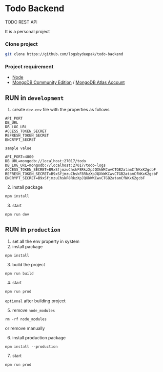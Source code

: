 # Todo Backend

TODO REST API

It is a personal project

### Clone project

```bash
git clone https://github.com/logsbydeepak/todo-backend
```

### Project requirement

- [Node](https://nodejs.org/)
- [MongoDB Community Edition](https://docs.mongodb.com/manual/administration/install-community/) / [MongoDB Atlas Account](https://www.mongodb.com/atlas/database)

## RUN in `development`

1. create `dev.env` file with the properties as follows

```
API_PORT
DB_URL
DB_LOG_URL
ACCESS_TOKEN_SECRET
REFRESH_TOKEN_SECRET
ENCRYPT_SECRET
```

`sample value`

```
API_PORT=4000
DB_URL=mongodb://localhost:27017/todo
DB_LOG_URL=mongodb://localhost:27017/todo-logs
ACCESS_TOKEN_SECRET=B9xSfjmzuChskF8RkzXpJQXkWKCwvCTGB2atamCfNKxK2gcbF
REFRESH_TOKEN_SECRET=B9xSfjmzuChskF8RkzXpJQXkWKCwvCTGB2atamCfNKxK2gcbF
ENCRYPT_SECRET=B9xSfjmzuChskF8RkzXpJQXkWKCwvCTGB2atamCfNKxK2gcbF
```

2. install package

```bash
npm install
```

3. start

```bash
npm run dev
```

## RUN in `production`

1. set all the env property in system
2. install package

```bin
npm install
```

3. build the project

```bin
npm run build
````

4. start

```bash
npm run prod
```

`optional` after building project

5.  remove `node_modules`

```bin
rm -rf node_modules
```

or remove manually

6. install production package

```bin
npm install --production
```

7. start

```bin
npm run prod
```
